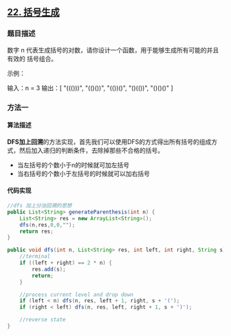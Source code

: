 ## [22. 括号生成](https://leetcode-cn.com/problems/generate-parentheses/)

### 题目描述

数字 n 代表生成括号的对数，请你设计一个函数，用于能够生成所有可能的并且 有效的 括号组合。 

示例：

输入：n = 3
输出：[
       "((()))",
       "(()())",
       "(())()",
       "()(())",
       "()()()"
     ]

### 方法一

#### 算法描述

**DFS加上回溯**的方法实现，首先我们可以使用DFS的方式得出所有括号的组成方式，然后加入递归的判断条件，去除掉那些不合格的括号。

- 当左括号的个数小于n的时候就可加左括号
- 当右括号的个数小于左括号的时候就可以加右括号

#### 代码实现

```java
//dfs 加上分治回溯的思想
public List<String> generateParenthesis(int n) {
    List<String> res = new ArrayList<String>();
    dfs(n,res,0,0,"");
    return res;
}

public void dfs(int n, List<String> res, int left, int right, String s) {
    //terminal
    if ((left + right) == 2 * n) {
        res.add(s);
        return;
    }

    //process current level and drop down
    if (left < n) dfs(n, res, left + 1, right, s + '(');
    if (right < left) dfs(n, res, left, right + 1, s + ')');

    //reverse state
}
```

